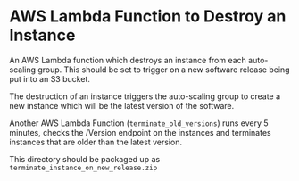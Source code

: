 # AWS Lambda Function to Destroy an Instance

An AWS Lambda function which destroys an instance from each auto-scaling group. This should be set to trigger on 
a new software release being put into an S3 bucket.

The destruction of an instance triggers the auto-scaling group to create a new instance which will be the latest
version of the software.

Another AWS Lambda Function (`terminate_old_versions`) runs every 5 minutes, checks the /Version endpoint on the
instances and terminates instances that are older than the latest version.

This directory should be packaged up as `terminate_instance_on_new_release.zip`
